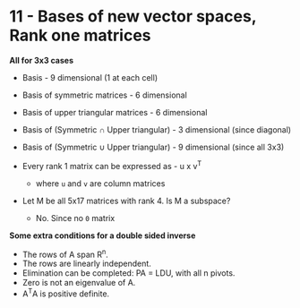 # 11 - Bases of new vector spaces, Rank one matrices

**All for 3x3 cases**
* Basis - 9 dimensional (1 at each cell)
* Basis of symmetric matrices - 6 dimensional
* Basis of upper triangular matrices - 6 dimensional
* Basis of (Symmetric ∩ Upper triangular) - 3 dimensional (since diagonal)
* Basis of (Symmetric ∪ Upper triangular) - 9 dimensional (since all 3x3)

* Every rank 1 matrix can be expressed as - u x v<sup>T</sup>
  * where `u` and `v` are column matrices

* Let M be all 5x17 matrices with rank 4. Is M a subspace?
  * No. Since no `0` matrix

**Some extra conditions for a double sided inverse**
* The rows of A span R<sup>n</sup>.
* The rows are linearly independent.
* Elimination can be completed: PA = LDU, with all n pivots.
* Zero is not an eigenvalue of A.
* A<sup>T</sup>A is positive definite.
